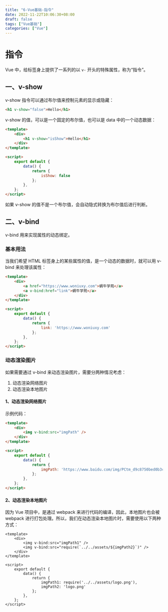 ```yaml
---
title: "6-Vue基础-指令"
date: 2022-11-22T10:06:30+08:00
draft: false
tags: ["Vue基础"]
categories: ["Vue"]
---
```

# 指令

Vue 中，给标签身上提供了一系列的以 `v-` 开头的特殊属性，称为“指令”。

## 一、v-show

v-show 指令可以通过布尔值来控制元素的显示或隐藏：

```html
<h1 v-show="false">Hello</h1>
```

v-show 的值，可以是一个固定的布尔值，也可以是 data 中的一个动态数据：

```html
<template>
    <div>
        <h1 v-show="isShow">Hello</h1>
    </div>
</template>

<script>
    export default {
        data() {
            return {
                isShow: false
            };
        },
    };
</script>
```

如果 v-show 的值不是一个布尔值，会自动隐式转换为布尔值后进行判断。

## 二、v-bind

v-bind 用来实现属性的动态绑定。

### 基本用法

当我们希望 HTML 标签身上的某些属性的值，是一个动态的数据时，就可以用 v-bind 来处理该属性：

```html
<template>
    <div>
        <a href="https://www.woniuxy.com">蜗牛学苑</a>
        <a v-bind:href="link">蜗牛学苑</a>
    </div>
</template>

<script>
    export default {
        data() {
            return {
                link: 'https://www.woniuxy.com'
            };
        },
    };
</script>
```

### 动态渲染图片

如果需要通过 v-bind 来动态渲染图片，需要分两种情况考虑：

1. 动态渲染网络图片
2. 动态渲染本地图片

#### 1、动态渲染网络图片

示例代码：

```html
<template>
    <div>
        <img v-bind:src="imgPath" />
    </div>
</template>

<script>
    export default {
        data() {
            return {
                imgPath: 'https://www.baidu.com/img/PCtm_d9c8750bed0b3c7d089fa7d55720d6cf.png'
            };
        },
    };
</script>
```

#### 2、动态渲染本地图片

因为 Vue 项目中，是通过 webpack 来进行代码的编译，因此，本地图片也会被 webpack 进行打包处理。所以，我们在动态渲染本地图片时，需要使用以下两种方式：

```vue
<template>
    <div>
        <img v-bind:src="imgPath1" />
        <img v-bind:src="require(`../../assets/${imgPath2}`)" />
    </div>
</template>

<script>
    export default {
        data() {
            return {
                imgPath1: require('../../assets/logo.png'),
                imgPath2: 'logo.png'
            };
        },
    };
</script>
```
